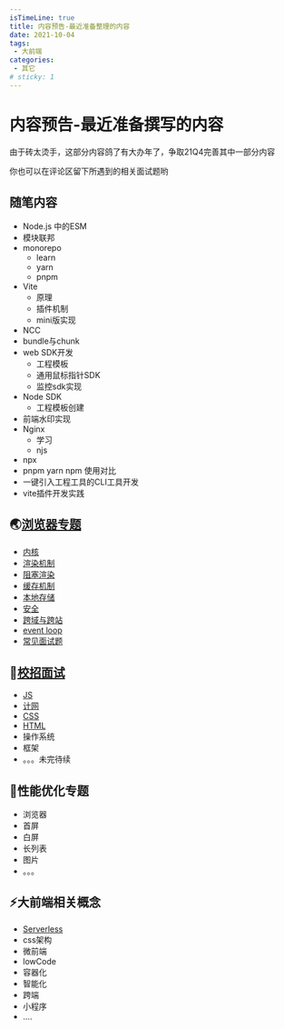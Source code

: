 ```yaml
---
isTimeLine: true
title: 内容预告-最近准备整理的内容
date: 2021-10-04
tags:
 - 大前端
categories:
 - 其它
# sticky: 1
---
```


# 内容预告-最近准备撰写的内容

由于砖太烫手，这部分内容鸽了有大办年了，争取21Q4完善其中一部分内容

你也可以在评论区留下所遇到的相关面试题哟

## 随笔内容
* Node.js 中的ESM
* 模块联邦
* monorepo
  * learn
  * yarn
  * pnpm
* Vite
  * 原理
  * 插件机制
  * mini版实现
* NCC
* bundle与chunk
* web SDK开发
  * 工程模板
  * 通用鼠标指针SDK
  * 监控sdk实现
* Node SDK
  * 工程模板创建
* 前端水印实现
* Nginx
  * 学习
  * njs
* npx
* pnpm yarn npm 使用对比
* 一键引入工程工具的CLI工具开发
* vite插件开发实践

## :earth_asia:[浏览器专题](./../../bigWeb/browser/index.md)
* [内核](./../../bigWeb/browser/core.md)
* [渲染机制](./../../bigWeb/browser/render.md)
* [阻塞渲染](./../../bigWeb/browser/block.md)
* [缓存机制](./../../bigWeb/browser/cache.md)
* [本地存储](./../../bigWeb/browser/storage.md)
* [安全](./../../bigWeb/browser/safe.md)
* [跨域与跨站](./../../bigWeb/browser/cors.md)
* [event loop](./../../bigWeb/browser/eventloop.md)
* [常见面试题](./../../bigWeb/browser/problem.md)

## :pencil:[校招面试](./../../bigWeb/browser/index.md)
* [JS](./../../offer/campus/javascript.md)
* [计网](./../../offer/campus/internet.md)
* [CSS](./../../offer/campus/css.md)
* [HTML](./../../offer/campus/html.md)
* 操作系统
* 框架
* 。。。未完待续

## :rocket:性能优化专题
* 浏览器
* 首屏
* 白屏
* 长列表
* 图片
* 。。。

## :zap:大前端相关概念
* [Serverless](./../../technology/theory/serverless.md)
* css架构
* 微前端
* lowCode
* 容器化
* 智能化
* 跨端
* 小程序
* ....


